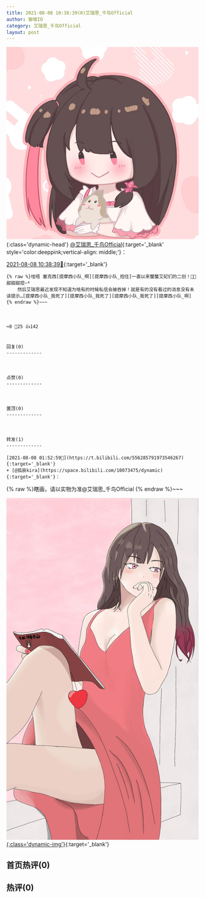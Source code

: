 ```yaml
---
title: 2021-08-08 10:38:39(0)艾瑞思_千鸟Official
author: 御坂IO
category: 艾瑞思_千鸟Official
layout: post
---
```


![img](/images/7e08840c56f251de28bdf766b647bd5fe9a5d50a.jpg){:class='dynamic-head'}
[@艾瑞思_千鸟Official](https://space.bilibili.com/1090010845/dynamic){:target='_blank' style='color:deeppink;vertical-align: middle;'}：

[2021-08-08 10:38:39🔗](https://t.bilibili.com/556421255242427719){:target='_blank'}

~~~
{% raw %}哇唔 塞克西[提摩西小队_啊][提摩西小队_抱住]一直以来蟹蟹艾妃们的二创！🍪🍰
甜甜甜捏~*
    然后艾瑞思最近发现不知道为啥有的时候私信会被吞掉！就是有的没有看过的消息没有未读提示…[提摩西小队_我死了][提摩西小队_我死了][提摩西小队_我死了][提摩西小队_啊]
{% endraw %}~~~



↪️0 💬25 👍142


回复(0)
-------------



点赞(0)
-------------



置顶(0)
-------------



转发(1)
-------------

[2021-08-08 01:52:59🔗](https://t.bilibili.com/556285791973546267){:target='_blank'}
+ [@孤辰kira](https://space.bilibili.com/10073475/dynamic){:target='_blank'}：
~~~
{% raw %}瞎画，请以实物为准@艾瑞思_千鸟Official 
{% endraw %}~~~


[![img](/images/037709d7c0096ac37e3346f74b1406127fac4a77.png){:class='dynamic-img'}](/images/037709d7c0096ac37e3346f74b1406127fac4a77.png){:target='_blank'}




首页热评(0)
-------------



热评(0)
-------------



